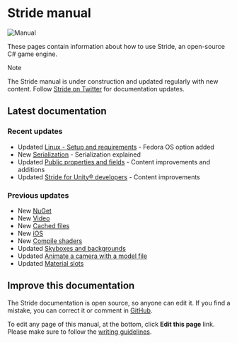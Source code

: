 # Stride manual

![Manual](get-started/media/game-editor-scene.jpg)

These pages contain information about how to use Stride, an open-source C# game engine.

> [!Note]
> The Stride manual is under construction and updated regularly with new content. Follow [Stride on Twitter](https://twitter.com/stridedotnet?lang=en) for documentation updates.

## Latest documentation

### Recent updates
- <span class="badge text-bg-info">Updated</span> [Linux - Setup and requirements](platforms/linux/setup-and-requirements.md) - Fedora OS option added
- <span class="badge text-bg-success">New</span> [Serialization](scripts/serialization.md) - Serialization explained
- <span class="badge text-bg-info">Updated</span> [Public properties and fields](scripts/public-properties-and-fields.md) - Content improvements and additions
- <span class="badge text-bg-info">Updated</span> [Stride for Unity® developers](stride-for-unity-developers/index.md) - Content improvements

### Previous updates

- <span class="badge text-bg-success">New</span> [NuGet](nuget/index.md)
- <span class="badge text-bg-success">New</span> [Video](video/index.md)
- <span class="badge text-bg-success">New</span> [Cached files](files-and-folders/cached-files.md)
- <span class="badge text-bg-success">New</span> [iOS](platforms/ios.md)
- <span class="badge text-bg-success">New</span> [Compile shaders](graphics/effects-and-shaders/compile-shaders.md)
- <span class="badge text-bg-info">Updated</span> [Skyboxes and backgrounds](graphics/textures/skyboxes-and-backgrounds.md)
- <span class="badge text-bg-info">Updated</span> [Animate a camera with a model file](graphics/cameras/animate-a-camera-with-a-model-file.md)
- <span class="badge text-bg-info">Updated</span> [Material slots](graphics/materials/material-slots.md)

## Improve this documentation

The Stride documentation is open source, so anyone can edit it. If you find a mistake, you can correct it or comment in [GitHub](https://github.com/stride3d/stride-docs).

To edit any page of this manual, at the bottom, click **Edit this page** link. Please make sure to follow the [writing guidelines](https://github.com/stride3d/stride-docs/wiki).
